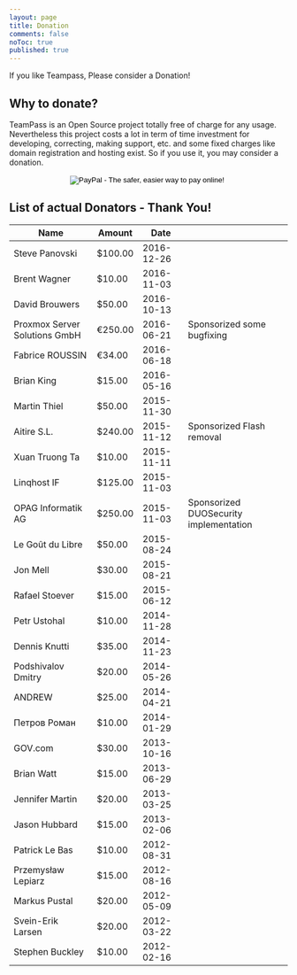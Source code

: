 ```yaml
---
layout: page
title: Donation
comments: false
noToc: true
published: true
---
```


<p class="message">
	If you like Teampass, Please consider a Donation!
</p>

## Why to donate?

TeamPass is an Open Source project totally free of charge for any usage.
Nevertheless this project costs a lot in term of time investment for developing, correcting, making support, etc. and some fixed charges like domain registration and hosting exist.
So if you use it, you may consider a donation.

<center>
<form action="https://www.paypal.com/cgi-bin/webscr" method="post" target="_top">
<input type="hidden" name="cmd" value="_s-xclick">
<input type="hidden" name="hosted_button_id" value="SGXYPZN728B4J">
<input type="image" src="https://www.paypalobjects.com/en_US/i/btn/btn_donate_LG.gif" border="0" name="submit" alt="PayPal - The safer, easier way to pay online!">
<img alt="" border="0" src="https://www.paypalobjects.com/fr_FR/i/scr/pixel.gif" width="1" height="1">
</form>
</center>


## List of actual Donators - Thank You!

<table width="100%"  cellpadding="8">
  <thead>
    <tr>
      <th>Name</th>
      <th>Amount</th>
      <th>Date</th>
      <th></th>	
    </tr>
  </thead>
  <tbody>
    <tr>
      <td>Steve Panovski</td>
      <td>$100.00</td>
      <td>2016-12-26</td>
      <td>&nbsp;</td>
    </tr>
    <tr>
      <td>Brent Wagner</td>
      <td>$10.00</td>
      <td>2016-11-03</td>
      <td>&nbsp;</td>
    </tr>
    <tr>
      <td>David Brouwers</td>
      <td>$50.00</td>
      <td>2016-10-13</td>
      <td>&nbsp;</td>
    </tr>
    <tr>
      <td>Proxmox Server Solutions GmbH</td>
      <td>€250.00</td>
      <td>2016-06-21</td>
      <td>Sponsorized some bugfixing</td>
    </tr>
    <tr>
      <td>Fabrice ROUSSIN</td>
      <td>€34.00</td>
      <td>2016-06-18</td>
      <td>&nbsp;</td>
    </tr>
    <tr>
      <td>Brian King</td>
      <td>$15.00</td>
      <td>2016-05-16</td>
      <td>&nbsp;</td>
    </tr>
    <tr>
      <td>Martin Thiel</td>
      <td>$50.00</td>
      <td>2015-11-30</td>
      <td>&nbsp;</td>
    </tr>
    <tr>
      <td>Aitire S.L.</td>
      <td>$240.00</td>
      <td>2015-11-12</td>
      <td>Sponsorized Flash removal</td>
    </tr>
    <tr>
      <td>Xuan Truong Ta</td>
      <td>$10.00</td>
      <td>2015-11-11</td>
      <td>&nbsp;</td>
    </tr>
    <tr>
      <td>Linqhost IF</td>
      <td>$125.00</td>
      <td>2015-11-03</td>
      <td>&nbsp;</td>
    </tr>
    <tr>
      <td>OPAG Informatik AG</td>
      <td>$250.00</td>
      <td>2015-11-03</td>
      <td>Sponsorized DUOSecurity implementation</td>
    </tr>
    <tr>
      <td>Le Goût du Libre</td>
      <td>$50.00</td>
      <td>2015-08-24</td>
      <td>&nbsp;</td>
    </tr>
    <tr>
      <td>Jon Mell</td>
      <td>$30.00</td>
      <td>2015-08-21</td>
      <td>&nbsp;</td>
    </tr>
    <tr>
      <td>Rafael Stoever</td>
      <td>$15.00</td>
      <td>2015-06-12</td>
      <td>&nbsp;</td>
    </tr>
    <tr>
      <td>Petr Ustohal</td>
      <td>$10.00</td>
      <td>2014-11-28</td>
      <td>&nbsp;</td>
    </tr>
    <tr>
      <td>Dennis Knutti</td>
      <td>$35.00</td>
      <td>2014-11-23</td>
      <td>&nbsp;</td>
    </tr>
    <tr>
      <td>Podshivalov Dmitry</td>
      <td>$20.00</td>
      <td>2014-05-26</td>
      <td>&nbsp;</td>
    </tr>
    <tr>
      <td>ANDREW</td>
      <td>$25.00</td>
      <td>2014-04-21</td>
      <td>&nbsp;</td>
    </tr>
    <tr>
      <td>Петров Роман</td>
      <td>$10.00</td>
      <td>2014-01-29</td>
      <td>&nbsp;</td>
    </tr>
    <tr>
      <td>GOV.com</td>
      <td>$30.00</td>
      <td>2013-10-16</td>
      <td>&nbsp;</td>
    </tr>
    <tr>
      <td>Brian Watt</td>
      <td>$15.00</td>
      <td>2013-06-29</td>
      <td>&nbsp;</td>
    </tr>
    <tr>
      <td>Jennifer Martin</td>
      <td>$20.00</td>
      <td>2013-03-25</td>
      <td>&nbsp;</td>
    </tr>
    <tr>
      <td>Jason Hubbard</td>
      <td>$15.00</td>
      <td>2013-02-06</td>
      <td>&nbsp;</td>
    </tr>
    <tr>
      <td>Patrick Le Bas</td>
      <td>$10.00</td>
      <td>2012-08-31</td>
      <td>&nbsp;</td>
    </tr>
    <tr>
      <td>Przemysław Lepiarz</td>
      <td>$15.00</td>
      <td>2012-08-16</td>
      <td>&nbsp;</td>
    </tr>
    <tr>
      <td>Markus Pustal</td>
      <td>$20.00</td>
      <td>2012-05-09</td>
      <td>&nbsp;</td>
    </tr>
    <tr>
      <td>Svein-Erik Larsen</td>
      <td>$20.00</td>
      <td>2012-03-22</td>
      <td>&nbsp;</td>
    </tr>
    <tr>
      <td>Stephen Buckley</td>
      <td>$10.00</td>
      <td>2012-02-16</td>
      <td>&nbsp;</td>
    </tr>

  </tbody>
</table>
